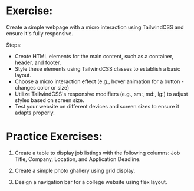 # Exercise:

Create a simple webpage with a micro interaction using TailwindCSS and ensure it's fully responsive.

Steps:
- Create HTML elements for the main content, such as a container, header, and footer.
- Style these elements using TailwindCSS classes to establish a basic layout.
- Choose a micro interaction effect (e.g., hover animation for a button - changes color or size)
- Utilize TailwindCSS's responsive modifiers (e.g., sm:, md:, lg:) to adjust styles based on screen size.
- Test your website on different devices and screen sizes to ensure it adapts properly.


# Practice Exercises:
1. Create a table to display job listings with the following columns: Job Title, Company, Location, and Application Deadline.

2. Create a simple photo ghallery using grid display.

3. Design a navigation bar for a college website using flex layout.